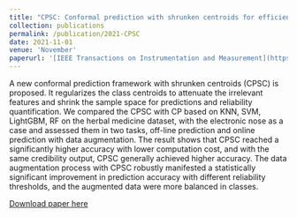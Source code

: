 ```yaml
---
title: "CPSC: Conformal prediction with shrunken centroids for efficient prediction reliability quantification and data augmentation, a case in alternative herbal medicine classification with electronic nose"
collection: publications
permalink: /publication/2021-CPSC
date: 2021-11-01
venue: 'November'
paperurl: '[IEEE Transactions on Instrumentation and Measurement](https://ieeexplore.ieee.org/abstract/document/9667498)'
---
```

A new conformal prediction framework with shrunken centroids (CPSC) is proposed. It regularizes the class centroids to attenuate the irrelevant features and shrink the sample space for predictions and reliability quantification. We compared the CPSC with CP based on KNN, SVM, LightGBM, RF on the herbal medicine dataset, with the electronic nose as a case and assessed them in two tasks, off-line prediction and online prediction with data augmentation. The result shows that CPSC reached a significantly higher accuracy with lower computation cost, and with the same credibility output, CPSC generally achieved higher accuracy. The data augmentation process with CPSC robustly manifested a statistically significant improvement in prediction accuracy with different reliability thresholds, and the augmented data were more balanced in classes.

[Download paper here](https://ieeexplore.ieee.org/abstract/document/9667498)
